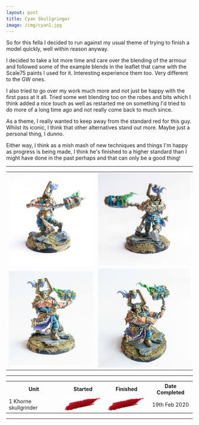 ```yaml
---
layout: post
title: Cyan Skullgringer
image: /img/cyan1.jpg
---
```

So for this fella I decided to run against my usual theme of trying to finish a model quickly, well within reason anyway.

I decided to take a lot more time and care over the blending of the armour and followed some of the example blends in the leaflet that came with the Scale75 paints I used for it. Interesting experience them too. Very different to the GW ones. 

I also tried to go over my work much more and not just be happy with the first pass at it all. Tried some wet blending too on the robes and bits which I think added a nice touch as well as restarted me on something I'd tried to do more of a long time ago and not really come back to much since. 

As a theme, I really wanted to keep away from the standard red for this guy. Whilst its iconic, I think that other alternatives stand out more. Maybe just a personal thing, I dunno. 

Either way, I think as a mish mash of new techniques and things I'm happy as progress is being made, I think he's finished to a higher standard than I might have done in the past perhaps and that can only be a good thing! 


<hr/>
<table style="display: block; margin-left:auto; margin-right: auto;" border="0" cell="0">
<tr  style="border: none;">
<td style="border: none;">
    <img  src="/img/cyan2.jpg">
  </td>
<td  style="border: none;">
    <img  src="/img/cyan3.jpg">
  </td>
</tr>
<tr  style="border: none;">
<td style="border: none;">
    <img  src="/img/cyan4.jpg">
  </td>
<td  style="border: none;">
    <img  src="/img/cyan5.jpg">
  </td>
</tr>
</table>
<hr/>


<table>
 <tr>
    <th>Unit</th>
    <th style="text-align: center !important;">Started</th>
    <th style="text-align: center !important;">Finished</th>
    <th style="text-align: center !important;">Date Completed</th>
  </tr>
  <tr>
    <td>1 Khorne skullgrinder</td>
    <td style="text-align: center !important;"> <img  src="/img/done.png">  </td>
     <td style="text-align: center !important;"> <img  src="/img/done.png">  </td>
      <td style="text-align: center !important;"> 19th Feb 2020 </td>
  </tr>
</table>

<hr/>

